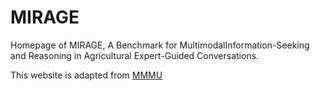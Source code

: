 # MIRAGE
Homepage of MIRAGE, A Benchmark for MultimodalInformation-Seeking and Reasoning in Agricultural Expert-Guided Conversations. 

This website is adapted from [MMMU](https://github.com/MMMU-Benchmark/mmmu-benchmark.github.io)
